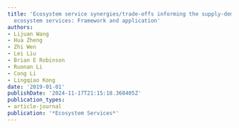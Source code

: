 ```yaml
---
title: 'Ecosystem service synergies/trade-offs informing the supply-demand match of
  ecosystem services: Framework and application'
authors:
- Lijuan Wang
- Hua Zheng
- Zhi Wen
- Lei Liu
- Brian E Robinson
- Ruonan Li
- Cong Li
- Lingqiao Kong
date: '2019-01-01'
publishDate: '2024-11-17T21:15:18.368405Z'
publication_types:
- article-journal
publication: '*Ecosystem Services*'
---
```

